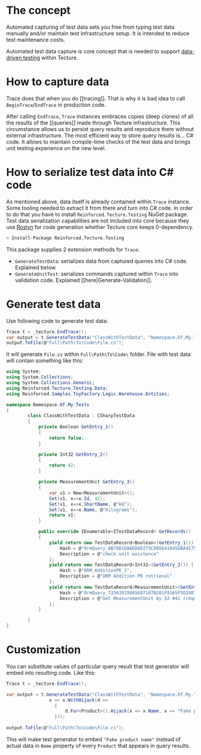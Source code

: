 # The concept

Automated capturing of test data sets you free from typing test data manually and/or maintain test infrastructure setup. It is intended to reduce test maintenance costs.

Automated test data capture is core concept that is needed to support [data-driven testing](https://en.wikipedia.org/wiki/Data-driven_testing) within Tecture.

# How to capture data

Trace does that when you do [[tracing]]. That is why it is bad idea to call `BeginTrace`/`EndTrace` in production code. 

After calling `EndTrace`, `Trace` instances embraces copies (deep clones) of all the results of the [[queries]] made through Tecture infrastructure. This circumstance allows us to persist query results and reproduce them without external infrastructure. The most efficient way to store query results is... C# code. It allows to maintain compile-time checks of the test data and brings unit testing experience on the new level. 


# How to serialize test data into C# code

As mentioned above, data itself is already contained within `Trace` instance. Some tooling needed to extract it from there and turn into C# code. In order to do that you have to install `Reinforced.Tecture.Testing` NuGet package. Test data serialization capabilities are not included into core because they use [Roslyn](https://github.com/dotnet/roslyn) for code generation whether Tecture core keeps 0-dependency.

```bash
> Install-Package Reinforced.Tecture.Testing
```

This package supplies 2 extension methods for `Trace`:
- `GenerateTestData`: serializes data from captured queries into C# code. Explained below.
- `GenerateUnitTest`: serializes commands captured within `Trace` into validation code. Explained [[here|Generate-Validation]].

# Generate test data

Use following code to generate test data:
```csharp
Trace t = _tecture.EndTrace();
var output = t.GenerateTestData("ClassWithTestData", "Namespace.Of.My.Tests");
output.ToFile(@"Full\Path\To\Code\File.cs");
```
It will generate `File.cs` within `Full\Path\To\Code\` folder. File with test data will contain something like this:

```csharp
using System;
using System.Collections;
using System.Collections.Generic;
using Reinforced.Tecture.Testing.Data;
using Reinforced.Samples.ToyFactory.Logic.Warehouse.Entities;

namespace Namespace.Of.My.Tests
{
		class ClassWithTestData : CSharpTestData
		{
			private Boolean GetEntry_1()
			{ 
				return false;
			}

			private Int32 GetEntry_2()
			{ 
				return 42;
			}

			private MeasurementUnit GetEntry_3()
			{ 
				var v1 = New<MeasurementUnit>();
				Set(v1, x=>x.Id, 42);
				Set(v1, x=>x.ShortName, @"kG");
				Set(v1, x=>x.Name, @"Kilograms");
				return v1;
			}

			public override IEnumerable<ITestDataRecord> GetRecords()
			{ 
				yield return new TestDataRecord<Boolean>(GetEntry_1()) { 
					Hash = @"OrmQuery_AB78B1DAADDAD273C885641045DBA4575D5FF2948319913F64C58E6FC40F215",
					Description = @"check unit existence"
				};
				yield return new TestDataRecord<Int32>(GetEntry_2()) { 
					Hash = @"ORM_AdditionPK_1",
					Description = @"ORM Addition PK retrieval"
				};
				yield return new TestDataRecord<MeasurementUnit>(GetEntry_3()) { 
					Hash = @"OrmQuery_733639199A5697167B201F9165F5D2487D9588D52EC594686EF5C98F2D619B",
					Description = @"Get MeasurementUnit by Id #42 (required)"
				};
			}

		}
}
```

# Customization

You can substitute values of particular query result that test generator will embed into resulting code. Like this:
```csharp
Trace t = _tecture.EndTrace();

var output = t.GenerateTestData("ClassWithTestData", "Namespace.Of.My.Tests",
                x => x.WithHijack(d =>
                  {
                      d.For<Product>().Hijack(x => x.Name, x => "Fake product name");
                  }));
				  
output.ToFile(@"Full\Path\To\Code\File.cs");
```
This will make test generator to embed `"Fake product name"` instead of actual data in `Name` property of every `Product` that appears in query results.